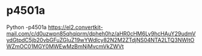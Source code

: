 # p4501a
Python -p4501a
https://el2.convertkit-mail.com/c/d0uzwpn85qhqiprm/dpheh0hz/aHR0cHM6Ly9hcHAuY29udmVydGtpdC5jb20vbGFuZGluZ19wYWdlcy82N2M2ZTdjNS04NTA2LTQ3NWItOWZmOC01MGY0MWEwMzBmNjMvcmVkZWVt
